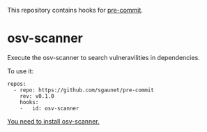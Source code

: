 
This repository contains hooks for [pre-commit](https://pre-commit.com/hooks.html).

# osv-scanner

Execute the osv-scanner to search vulneravilities in dependencies.

To use it:

```
repos:
  - repo: https://github.com/sgaunet/pre-commit
    rev: v0.1.0
    hooks:
    -   id: osv-scanner
```

[You need to install osv-scanner.](https://github.com/google/osv-scanner)